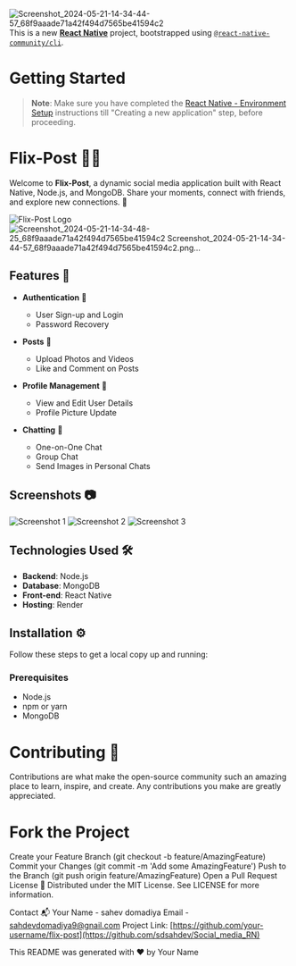 ![Screenshot_2024-05-21-14-34-44-57_68f9aaade71a42f494d7565be41594c2](https://github.com/sdsahdev/Social_media_RN/assets/86869319/ddbc0073-ec6f-497a-addf-b7777a0f716f)This is a new [**React Native**](https://reactnative.dev) project, bootstrapped using [`@react-native-community/cli`](https://github.com/react-native-community/cli).

# Getting Started

>**Note**: Make sure you have completed the [React Native - Environment Setup](https://reactnative.dev/docs/environment-setup) instructions till "Creating a new application" step, before proceeding.
# Flix-Post 📸✨

Welcome to **Flix-Post**, a dynamic social media application built with React Native, Node.js, and MongoDB. Share your moments, connect with friends, and explore new connections. 🚀

![Flix-Post Logo](link-to-your-logo) <!-- Add link to your project logo -->![![Screenshot_2024-05-21-14-34-48-25_68f9aaade71a42f494d7565be41594c2](https://github.com/sdsahdev/Social_media_RN/assets/86869319/a2f9ab00-114a-4722-94a1-6c6463d6dabb) Screenshot_2024-05-21-14-34-44-57_68f9aaade71a42f494d7565be41594c2.png…]()


## Features 🎨

- **Authentication** 🔐
  - User Sign-up and Login
  - Password Recovery

- **Posts** 📝
  - Upload Photos and Videos
  - Like and Comment on Posts

- **Profile Management** 👤
  - View and Edit User Details
  - Profile Picture Update

- **Chatting** 💬
  - One-on-One Chat
  - Group Chat
  - Send Images in Personal Chats

## Screenshots 📷

<!-- Add your screenshots here -->
![Screenshot 1](link-to-screenshot-1)
![Screenshot 2](link-to-screenshot-2)
![Screenshot 3](link-to-screenshot-3)

## Technologies Used 🛠️

- **Backend**: Node.js
- **Database**: MongoDB
- **Front-end**: React Native
- **Hosting**: Render

## Installation ⚙️

Follow these steps to get a local copy up and running:

### Prerequisites

- Node.js
- npm or yarn
- MongoDB

# Contributing 🤝
Contributions are what make the open-source community such an amazing place to learn, inspire, and create. Any contributions you make are greatly appreciated.

# Fork the Project
Create your Feature Branch (git checkout -b feature/AmazingFeature)
Commit your Changes (git commit -m 'Add some AmazingFeature')
Push to the Branch (git push origin feature/AmazingFeature)
Open a Pull Request
License 📄
Distributed under the MIT License. See LICENSE for more information.

Contact 📬
Your Name - sahev domadiya
Email - sahdevdomadiya9@gnail.com
Project Link: [https://github.com/your-username/flix-post](https://github.com/sdsahdev/Social_media_RN)

This README was generated with ❤️ by Your Name

